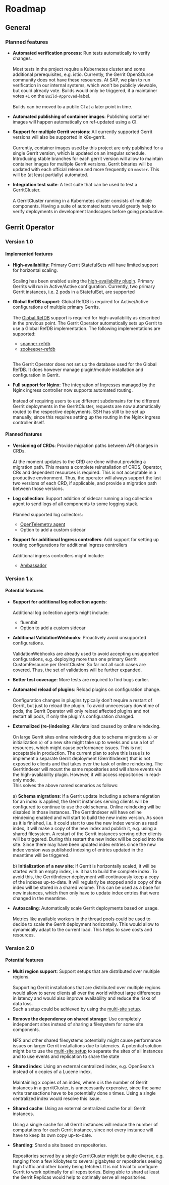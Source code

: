 # Roadmap

## General

### Planned features

- **Automated verification process**: Run tests automatically to verify changes. \
  \
  Most tests in the project require a Kubernetes cluster and some additional
  prerequisites, e.g. istio. Currently, the Gerrit OpenSOurce community does not
  have these resources. At SAP, we plan to run verification in our internal systems,
  which won't be publicly viewable, but could already vote. Builds would only
  be triggered, if a maintainer votes `+1` on the `Build-Approved`-label. \
  \
  Builds can be moved to a public CI at a later point in time.

- **Automated publishing of container images**: Publishing container images will
  happen automatically on ref-updated using a CI.

- **Support for multiple Gerrit versions**: All currently supported Gerrit versions
  will also be supported in k8s-gerrit. \
  \
  Currently, container images used by this project are only published for a single
  Gerrit version, which is updated on an irregular schedule. Introducing stable
  branches for each gerrit version will allow to maintain container images for
  multiple Gerrit versions. Gerrit binaries will be updated with each official
  release and more frequently on `master`. This will be (at least partially)
  automated.

- **Integration test suite**: A test suite that can be used to test a GerritCluster. \
  \
  A GerritCluster running in a Kubernetes cluster consists of multiple components.
  Having a suite of automated tests would greatly help to verify deployments in
  development landscapes before going productive.

## Gerrit Operator

### Version 1.0

#### Implemented features

- **High-availability**: Primary Gerrit StatefulSets will have limited support for
  horizontal scaling. \
  \
  Scaling has been enabled using the [high-availability plugin](https://gerrit.googlesource.com/plugins/high-availability/).
  Primary Gerrits will run in Active/Active configuration. Currently, two primary
  Gerrit instances, i.e. 2 pods in a StatefulSet, are supported

- **Global RefDB support**: Global RefDB is required for Active/Active configurations
  of multiple primary Gerrits. \
  \
  The [Global RefDB](https://gerrit.googlesource.com/modules/global-refdb) support
  is required for high-availability as described in the previous point. The
  Gerrit Operator automatically sets up Gerrit to use a Global RefDB
  implementation. The following implementations are supported:
  - [spanner-refdb](https://gerrit.googlesource.com/plugins/spanner-refdb)
  - [zookeeper-refdb](https://gerrit.googlesource.com/plugins/zookeeper-refdb)

  \
  The Gerrit Operator does not set up the database used for the Global RefDB. It
  does however manage plugin/module installation and configuration in Gerrit.

- **Full support for Nginx**: The integration of Ingresses managed by the Nginx
  ingress controller now supports automated routing. \
  \
  Instead of requiring users to use different subdomains for the different Gerrit
  deployments in the GerritCluster, requests are now automatically routed to the
  respective deployments. SSH has still to be set up manually, since this requires
  setting up the routing in the Nginx ingress controller itself.

#### Planned features

- **Versioning of CRDs**: Provide migration paths between API changes in CRDs. \
  \
  At the moment updates to the CRD are done without providing a migration path.
  This means a complete reinstallation of CRDS, Operator, CRs and dependent resources
  is required. This is not acceptable in a productive environment. Thus,
  the operator will always support the last two versions of each CRD, if applicable,
  and provide a migration path between those versions.

- **Log collection**: Support addition of sidecar running a log collection agent
  to send logs of all components to some logging stack. \
  \
  Planned supported log collectors:
  - [OpenTelemetry agent](https://opentelemetry.io/docs/collector/deployment/agent/)
  - Option to add a custom sidecar

- **Support for additional Ingress controllers**: Add support for setting up routing
  configurations for additional Ingress controllers \
  \
  Additional ingress controllers might include:
  - [Ambassador](https://www.getambassador.io/products/edge-stack/api-gateway)

### Version 1.x

#### Potential features

- **Support for additional log collection agents**: \
  \
  Additional log collection agents might include:
  - fluentbit
  - Option to add a custom sidecar

- **Additional ValidationWebhooks**: Proactively avoid unsupported configurations. \
  \
  ValidationWebhooks are already used to avoid accepting unsupported configurations,
  e.g. deploying more than one primary Gerrit CustomResource per GerritCluster.
  So far not all such cases are covered. Thus, the set of validations will be
  further expanded.

- **Better test coverage**: More tests are required to find bugs earlier.

- **Automated reload of plugins**: Reload plugins on configuration change. \
  \
  Configuration changes in plugins typically don't require a restart of Gerrit,
  but just to reload the plugin. To avoid unnecessary downtime of pods, the
  Gerrit Operator will only reload affected plugins and not restart all pods, if
  only the plugin's configuration changed.

- **Externalized (re-)indexing**: Alleviate load caused by online reindexing. \
  \
  On large Gerrit sites online reindexing due to schema migrations `a)` or initialization `b)`
  of a new site might take up to weeks and use a lot of resources, which might
  cause performance issues. This is not acceptable in production. The current
  plan to solve this issue is to implement a separate Gerrit deployment (GerritIndexer)
  that is not exposed to clients and that takes over the task of online reindexing.
  The GerritIndexer will mount the same repositories and will share events via
  the high-availability plugin. However, it will access repositories in read-only
  mode. \
  This solves the above named scenarios as follows: \
  \
  a) **Schema migrations**: If a Gerrit update including a schema migration for
    an index is applied, the Gerrit instances serving clients will be configured
    to continue to use the old schema. Online reindexing will be disabled in
    those instances. The GerritIndexer will have online reindexing enabled and
    will start to build the new index version. As soon as it is finished, i.e.
    it could start to use the new index version as read index, it will make a
    copy of the new index and publish it, e.g. using a shared filesystem. A
    restart of the Gerrit instances serving other clients will be triggered.
    During this restart the new index will be copied into the site. Since there
    may have been updated index entries since the new index version was published
    indexing of entries updated in the meantime will be triggered. \
  \
  b) **Initialization of a new site**: If Gerrit is horizontally scaled, it will
    be started with an empty index, i.e. it has to build the complete index. To
    avoid this, the GerritIndexer deployment will continuously keep a copy of the
    indexes up-to-date. It will regularly be stopped and a copy of the index will
    be stored in a shared volume. This can be used as a base for new instances, which
    then only have to update index entries that were changed in the meantime.

- **Autoscaling**: Automatically scale Gerrit deployments based on usage. \
  \
  Metrics like available workers in the thread pools could be used to decide to
  scale the Gerrit deployment horizontally. This would allow to dynamically adapt
  to the current load. This helps to save costs and resources.

### Version 2.0

#### Potential features

- **Multi region support**: Support setups that are distributed over multiple regions. \
  \
  Supporting Gerrit installations that are distributed over multiple regions would
  allow to serve clients all over the world without large differences in latency
  and would also improve availability and reduce the risks of data loss. \
  Such a setup could be achieved by using the [multi-site setup](https://gerrit.googlesource.com/plugins/multi-site/).

- **Remove the dependency on shared storage**: Use completely independent sites
  instead of sharing a filesystem for some site components. \
  \
  NFS and other shared filesystems potentially might cause performance issues on
  larger Gerrit installations due to latencies. A potential solution might be
  to use the [multi-site setup](https://gerrit.googlesource.com/plugins/multi-site/)
  to separate the sites of all instances and to use events and replication to
  share the state

- **Shared index**: Using an external centralized index, e.g. OpenSearch instead
  of x copies of a Lucene index. \
  \
  Maintaining x copies of an index, where x is the number of Gerrit instances in
  a gerritCluster, is unnecessarily expensive, since the same write transactions
  have to be potentially done x times. Using a single centralized index would
  resolve this issue.

- **Shared cache**: Using an external centralized cache for all Gerrit instances. \
  \
  Using a single cache for all Gerrit instances will reduce the number of
  computations for each Gerrit instance, since not every instance will have to
  keep its own copy up-to-date.

- **Sharding**: Shard a site based on repositories. \
  \
  Repositories served by a single GerritCluster might be quite diverse, e.g. ranging
  from a few kilobytes to several gigabytes or repositories seeing high traffic
  and other barely being fetched. It is not trivial to configure Gerrit to work
  optimally for all repositories. Being able to shard at least the Gerrit Replicas
  would help to optimally serve all repositories.
